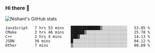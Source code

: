 ### Hi there 👋

<!--
**phoenixx1/phoenixx1** is a ✨ _special_ ✨ repository because its `README.md` (this file) appears on your GitHub profile.

Here are some ideas to get you started:

- 🔭 I’m currently working on ...
- 🌱 I’m currently learning ...
- 👯 I’m looking to collaborate on ...
- 🤔 I’m looking for help with ...
- 💬 Ask me about ...
- 📫 How to reach me: ...
- 😄 Pronouns: ...
- ⚡ Fun fact: ...
-->

![Nishant's GitHub stats](https://github-readme-stats.vercel.app/api?username=phoenixx1&count_private=true)   
<!--START_SECTION:waka-->
```text
JavaScript   7 hrs 53 mins   █████████████▒░░░░░░░░░░░   53.85 % 
CMake        3 hrs 46 mins   ██████▒░░░░░░░░░░░░░░░░░░   25.78 % 
C++          2 hrs 4 mins    ███▓░░░░░░░░░░░░░░░░░░░░░   14.13 % 
JSON         36 mins         █░░░░░░░░░░░░░░░░░░░░░░░░   04.12 % 
Other        7 mins          ▒░░░░░░░░░░░░░░░░░░░░░░░░   00.89 % 
```
<!--END_SECTION:waka-->
